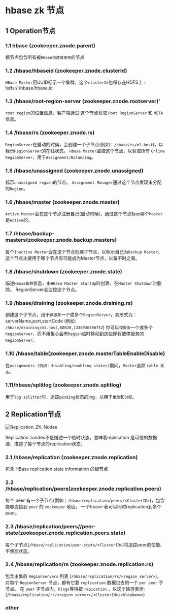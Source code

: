 # hbase zk 节点

## 1 Operation节点

### 1.1 hbase (zookeeper.znode.parent)
 根节点包含所有被`HBase创建或使用`的节点
 
### 1.2 /hbase/hbaseid (zookeeper.znode.clusterId)
 `HBase Master`用UUID标示一个集群。这个`clusterId`也保存在HDFS上：hdfs:/<namenode>:<port>/hbase/hbase.id

### 1.3 /hbase/root-region-server (zookeeper.znode.rootserver)'
 `root region`的位置信息。客户端通过 这个节点获取 `Root RegionServer` 和 `META` 信息。

### 1.4 /hbase/rs (zookeeper.znode.rs)
 `RegionServer`在启动的时候，会创建一个子节点(例如：`/hbase/rs/m1.host`)，以标示`RegionServer`的在线状态。
 `Hbase Master`监控这个节点，以获取所有 `Online RegionServer`，用于`Assignment/Balancing`。
 
### 1.5 /hbase/unassigned (zookeeper.znode.unassigned)
 标示`unassigned region`的节点。
 `Assignment Manager`通过这个节点发现未分配的`Region`。
 
### 1.6 /hbase/master (zookeeper.znode.master)
 `Active Master`会在这个节点注册自己(启动时候)，通过这个节点标示哪个`Master`是`Active`的。

### 1.7 /hbase/backup-masters(zookeeper.znode.backup.masters)
 每个`Inactive Master`会在这个节点创建子节点，以标示自己为`Backup Master`。
 这个节点主要用于哪个节点有可能成为Master节点，以备不时之需。

### 1.8 /hbase/shutdown (zookeeper.znode.state)
 描述`HBase集群`状态，由`HBase Master StartUp`时创建、在`Master Shutdown`时删除。
 RegionServer会监控这个节点。 

### 1.9 /hbase/draining (zookeeper.znode.draining.rs)
 创建这个子节点，用于`停服务`一个或多个`RegionServer`，其形式为：serverName,port,startCode (例如: `/hbase/draining/m1.host,60020,1338936306752`)
 你可以`停服务`一个或多个`RegionServer`，而不用担心会有`Region`临时移动到这些即将被停服务的`RegionServer`。

### 1.10 /hbase/table(zookeeper.znode.masterTableEnableDisable)
 在`assignments (例如：disabling/enabling states)`期间，`Master`追踪 `table 状态`。

### 1.11/hbase/splitlog (zookeeper.znode.splitlog)
 用于`log splitter`时，追踪`pending`状态的log，以用于`重放`和`分配`。

## 2 Replication节点
![Replication_ZK_Nodes](https://github.com/yilong2001/yl-hbase-rep/blob/master/img/hbase_zk_node.png)

 Replication zondes不是描述一个临时状态，意味着replication 是可信的数据源，描述了每个节点的replication状态。

### 2.1 /hbase/replication (zookeeper.znode.replication)
 包含 HBase replication state information 的根节点

### 2.2 /hbase/replication/peers(zookeeper.znode.replication.peers)
 每个 peer 有一个子节点(例如：`/hbase/replication/peers/<ClusterID>`)，包含能够连接到 `peer` 的 `zookeeper` 地址。
 一个hbase 表可以同时replication到多个peer。

### 2.3 /hbase/replication/peers/<ClusterId>/peer-state(zookeeper.znode.replication.peers.state)
 每个子节点(`/hbase/replication/peer-state/<ClusterID>`)将追踪peer的使能、不使能状态。

### 2.4 /hbase/replication/rs (zookeeper.znode.replication.rs)
 包含主集群 `RegionServers` 列表 (`/hbase/replication/rs/<region server>`)。
 对每个 `RegionServer` 节点，都有它要 `replication` 数据过去的一个 `per peer` 子节点。
 在 `peer` 子节点内，`hlogs`等待被 `repication` ，以这个路径表示: (`/hbase/replication/rs/<region server>/<ClusterId>/<hlogName>`)

### other
